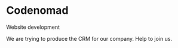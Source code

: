 # Codenomad
Website development

We are trying to produce the CRM for our company. Help to join us.
